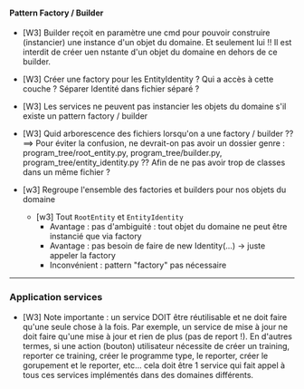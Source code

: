 

#### Pattern Factory / Builder

- [W3] Builder reçoit en paramètre une cmd pour pouvoir construire (instancier) une instance d'un objet du domaine. 
Et seulement lui !! Il est interdit de créer uen nstante d'un objet du domaine en dehors de ce builder.

- [W3] Créer une factory pour les EntityIdentity ? Qui a accès à cette couche ? Séparer Identité dans fichier séparé ?

- [W3] Les services ne peuvent pas instancier les objets du domaine s'il existe un pattern factory / builder

- [W3] Quid arborescence des fichiers lorsqu'on a une factory / builder ?? ==> Pour éviter la confusion, ne devrait-on pas avoir un dossier genre : program_tree/root_entity.py, program_tree/builder.py, program_tree/entity_identity.py ?? Afin de ne pas avoir trop de classes dans un même fichier ?

- [w3] Regroupe l'ensemble des factories et builders pour nos objets du domaine
    - [w3] Tout `RootEntity` et `EntityIdentity`
        - Avantage : pas d'ambiguité : tout objet du domaine ne peut être instancié que via factory
        - Avantage : pas besoin de faire de new Identity(...) -> juste appeler la factory
        - Inconvénient : pattern "factory" pas nécessaire

-------------------------------

### Application services

- [W3] Note importante : un service DOIT être réutilisable et ne doit faire qu'une seule chose à la fois.
Par exemple, un service de mise à jour ne doit faire qu'une mise à jour et rien de plus (pas de report !).
En d'autres termes, si une action (bouton) utilisateur nécessite de créer un training, reporter ce training, créer le programme type, le reporter, créer le gorupement et le reporter, etc... cela doit être 1 service qui fait appel à tous ces services implémentés dans des domaines différents.

